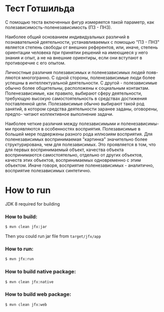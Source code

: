 Тест Готшильда
=============
С помощью теста включенных фигур измеряется такой параметр, как полезависимость-поленезависимость (ПЗ - ПНЗ).

Наиболее общий основанием индивидуальных различий в познавательной деятельности, устанавливаемых с помощью "ПЗ - ПНЗ" является степень свободы от внешних референтов, или, иначе, степень ориентации человека при принятии решений на имеющиеся у него знания и опыт, а не на внешние ориентиры, если они вступают в противоречие с его опытом.

Личностные различия полезависимых и поленезависимых людей появ- ляются многогранно. С одной стороны, поленезависимые люди более успешны в интеллектуальной деятельности. С другой - полезависимые обычно более общительны, расположены к социальным контактам. Поленезависимые, как правило, выбирают сферу деятельности, требующую высокую самостоятельность в средствах достижения поставленной цели. Полезависимые обычно выбирают такой род занятий, в котором средства деятельности заранее заданы, оговорены, предпо- читают коллективное выполнение задачи.

Наиболее четкие различия между полезависимыми и поленезависимы- ми проявляются в особенностях восприятия. Полезависимые в большей мере подвержены разного рода иллюзиям восприятия. Для поленезависимых воспринимаемая "картинка" значительно более структурирована, чем для полезависимых. Это проявляется в том, что для первых воспринимаемый объект, качества объекта воспринимаются самостоятельно, отдельно от других объектов, качеств этих объектов, воспринимаемых одновременно с этим объектом. Иначе говоря, восприятие поленезависимых - аналитично, восприятие полезависимых синтетично.


How to run
==============
JDK 8 required for building

### How to build:

```sh
$ mvn clean jfx:jar
```

Then you could run jar file from `target/jfx/app`

### How to run:

```sh
$ mvn jfx:run
```

### How to build native package:

```sh
$ mvn clean jfx:native
```

### How to build web package:

```sh
$ mvn clean jfx:web
```
